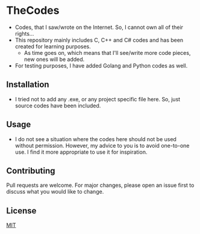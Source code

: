 # TheCodes

* Codes, that I saw/wrote on the Internet. So, I cannot own all of their rights... 
* This repository mainly includes C, C++ and C# codes and has been created for learning purposes.
     * As time goes on, which means that I'll see/write more code pieces, new ones will be added. 
* For testing purposes, I have added Golang and Python codes as well.

## Installation

* I tried not to add any .exe, or any project specific file here. So, just source codes have been included.

## Usage
* I do not see a situation where the codes here should not be used without permission. However, my advice to you is to avoid one-to-one use. I find it more appropriate to use it for inspiration.

## Contributing
Pull requests are welcome. For major changes, please open an issue first to discuss what you would like to change.

## License
[MIT](https://choosealicense.com/licenses/mit/)
